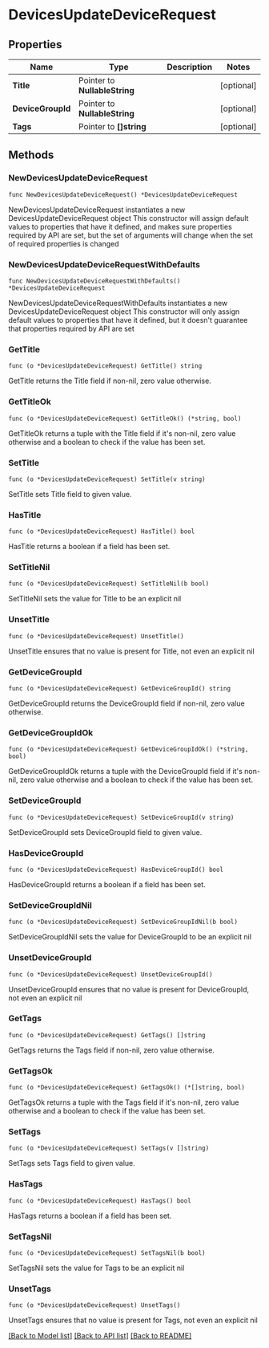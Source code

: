 # DevicesUpdateDeviceRequest

## Properties

Name | Type | Description | Notes
------------ | ------------- | ------------- | -------------
**Title** | Pointer to **NullableString** |  | [optional] 
**DeviceGroupId** | Pointer to **NullableString** |  | [optional] 
**Tags** | Pointer to **[]string** |  | [optional] 

## Methods

### NewDevicesUpdateDeviceRequest

`func NewDevicesUpdateDeviceRequest() *DevicesUpdateDeviceRequest`

NewDevicesUpdateDeviceRequest instantiates a new DevicesUpdateDeviceRequest object
This constructor will assign default values to properties that have it defined,
and makes sure properties required by API are set, but the set of arguments
will change when the set of required properties is changed

### NewDevicesUpdateDeviceRequestWithDefaults

`func NewDevicesUpdateDeviceRequestWithDefaults() *DevicesUpdateDeviceRequest`

NewDevicesUpdateDeviceRequestWithDefaults instantiates a new DevicesUpdateDeviceRequest object
This constructor will only assign default values to properties that have it defined,
but it doesn't guarantee that properties required by API are set

### GetTitle

`func (o *DevicesUpdateDeviceRequest) GetTitle() string`

GetTitle returns the Title field if non-nil, zero value otherwise.

### GetTitleOk

`func (o *DevicesUpdateDeviceRequest) GetTitleOk() (*string, bool)`

GetTitleOk returns a tuple with the Title field if it's non-nil, zero value otherwise
and a boolean to check if the value has been set.

### SetTitle

`func (o *DevicesUpdateDeviceRequest) SetTitle(v string)`

SetTitle sets Title field to given value.

### HasTitle

`func (o *DevicesUpdateDeviceRequest) HasTitle() bool`

HasTitle returns a boolean if a field has been set.

### SetTitleNil

`func (o *DevicesUpdateDeviceRequest) SetTitleNil(b bool)`

 SetTitleNil sets the value for Title to be an explicit nil

### UnsetTitle
`func (o *DevicesUpdateDeviceRequest) UnsetTitle()`

UnsetTitle ensures that no value is present for Title, not even an explicit nil
### GetDeviceGroupId

`func (o *DevicesUpdateDeviceRequest) GetDeviceGroupId() string`

GetDeviceGroupId returns the DeviceGroupId field if non-nil, zero value otherwise.

### GetDeviceGroupIdOk

`func (o *DevicesUpdateDeviceRequest) GetDeviceGroupIdOk() (*string, bool)`

GetDeviceGroupIdOk returns a tuple with the DeviceGroupId field if it's non-nil, zero value otherwise
and a boolean to check if the value has been set.

### SetDeviceGroupId

`func (o *DevicesUpdateDeviceRequest) SetDeviceGroupId(v string)`

SetDeviceGroupId sets DeviceGroupId field to given value.

### HasDeviceGroupId

`func (o *DevicesUpdateDeviceRequest) HasDeviceGroupId() bool`

HasDeviceGroupId returns a boolean if a field has been set.

### SetDeviceGroupIdNil

`func (o *DevicesUpdateDeviceRequest) SetDeviceGroupIdNil(b bool)`

 SetDeviceGroupIdNil sets the value for DeviceGroupId to be an explicit nil

### UnsetDeviceGroupId
`func (o *DevicesUpdateDeviceRequest) UnsetDeviceGroupId()`

UnsetDeviceGroupId ensures that no value is present for DeviceGroupId, not even an explicit nil
### GetTags

`func (o *DevicesUpdateDeviceRequest) GetTags() []string`

GetTags returns the Tags field if non-nil, zero value otherwise.

### GetTagsOk

`func (o *DevicesUpdateDeviceRequest) GetTagsOk() (*[]string, bool)`

GetTagsOk returns a tuple with the Tags field if it's non-nil, zero value otherwise
and a boolean to check if the value has been set.

### SetTags

`func (o *DevicesUpdateDeviceRequest) SetTags(v []string)`

SetTags sets Tags field to given value.

### HasTags

`func (o *DevicesUpdateDeviceRequest) HasTags() bool`

HasTags returns a boolean if a field has been set.

### SetTagsNil

`func (o *DevicesUpdateDeviceRequest) SetTagsNil(b bool)`

 SetTagsNil sets the value for Tags to be an explicit nil

### UnsetTags
`func (o *DevicesUpdateDeviceRequest) UnsetTags()`

UnsetTags ensures that no value is present for Tags, not even an explicit nil

[[Back to Model list]](../README.md#documentation-for-models) [[Back to API list]](../README.md#documentation-for-api-endpoints) [[Back to README]](../README.md)


